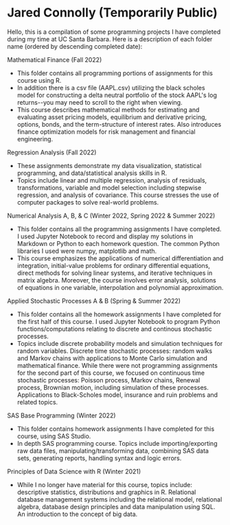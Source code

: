 # Jared Connolly (Temporarily Public)
Hello, this is a compilation of some programming projects I have completed during my time at UC Santa Barbara. Here is a description of each folder name (ordered by descending completed date):

Mathematical Finance (Fall 2022)
- This folder contains all programming portions of assignments for this course using R.
- In addition there is a csv file (AAPL.csv) utilizing the black scholes model for constructing a delta neutral portfolio of the stock AAPL's log returns--you may need to scroll to the right when viewing. 
- This course describes mathematical methods for estimating and evaluating asset pricing models, equilibrium and derivative pricing, options, bonds, and the term-structure of interest rates. Also introduces finance optimization models for risk management and financial engineering.

Regression Analysis (Fall 2022)
- These assignments demonstrate my data visualization, statistical programming, and data/statistical analysis skills in R.
- Topics include linear and multiple regression, analysis of residuals, transformations, variable and model selection including stepwise regression, and analysis of covariance. This course stresses the use of computer packages to solve real-world problems.

Numerical Analysis A, B, & C (Winter 2022, Spring 2022 & Summer 2022)
- This folder contains all the programming assignments I have completed. I used Jupyter Notebook to record and display my solutions in Markdown or Python to each homework question. The common Python libraries I used were numpy, matplotlib and math.
- This course emphasizes the applications of numerical differentiation and integration, initial-value problems for ordinary differential equations, direct methods for solving linear systems, and iterative techniques in matrix algebra. Moreover, the course involves error analysis, solutions of equations in one variable, interpolation and polynomial approximation.

Applied Stochastic Processes A & B (Spring & Summer 2022)
- This folder contains all the homework assignments I have completed for the first half of this course. I used Jupyter Notebook to program Python functions/computations relating to discrete and continous stochastic processes. 
- Topics include discrete probability models and simulation techniques for random variables. Discrete time stochastic processes: random walks and Markov chains with applications to Monte Carlo simulation and mathematical finance. While there were not programming assignments for the second part of this course, we focused on continuous time stochastic processes: Poisson process, Markov chains, Renewal process, Brownian motion, including simulation of these processes. Applications to Black-Scholes model, insurance and ruin problems and related topics. 

SAS Base Programming (Winter 2022)
- This folder contains homework assignments I have completed for this course, using SAS Studio.
- In depth SAS programming course. Topics include importing/exporting raw data files, manipulating/transforming data, combining SAS data sets, generating reports, handling syntax and logic errors.

Principles of Data Science with R (Winter 2021) 
- While I no longer have material for this course, topics include: descriptive statistics, distributions and graphics in R. Relational database management systems including the relational model, relational algebra, database design principles and data manipulation using SQL. An introduction to the concept of big data.
